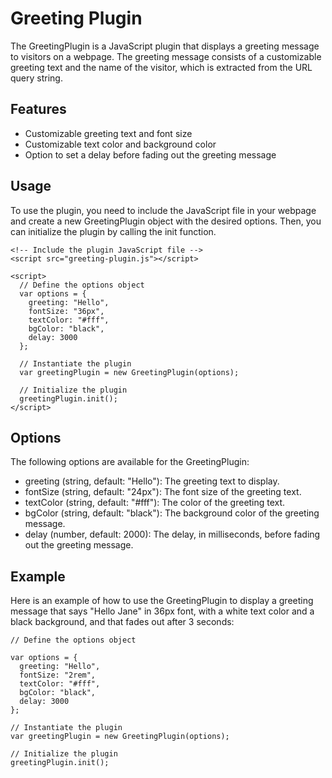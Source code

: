 # Greeting Plugin
The GreetingPlugin is a JavaScript plugin that displays a greeting message to visitors on a webpage. The greeting message consists of a customizable greeting text and the name of the visitor, which is extracted from the URL query string.

## Features
- Customizable greeting text and font size
- Customizable text color and background color
- Option to set a delay before fading out the greeting message

## Usage
To use the plugin, you need to include the JavaScript file in your webpage and create a new GreetingPlugin object with the desired options. Then, you can initialize the plugin by calling the init function.

```
<!-- Include the plugin JavaScript file -->
<script src="greeting-plugin.js"></script>

<script>
  // Define the options object
  var options = {
    greeting: "Hello",
    fontSize: "36px",
    textColor: "#fff",
    bgColor: "black",
    delay: 3000
  };

  // Instantiate the plugin
  var greetingPlugin = new GreetingPlugin(options);

  // Initialize the plugin
  greetingPlugin.init();
</script>
```


## Options
The following options are available for the GreetingPlugin:

- greeting (string, default: "Hello"): The greeting text to display.
- fontSize (string, default: "24px"): The font size of the greeting text.
- textColor (string, default: "#fff"): The color of the greeting text.
- bgColor (string, default: "black"): The background color of the greeting message.
- delay (number, default: 2000): The delay, in milliseconds, before fading out the greeting message.


## Example
Here is an example of how to use the GreetingPlugin to display a greeting message that says "Hello Jane" in 36px font, with a white text color and a black background, and that fades out after 3 seconds:


```
// Define the options object

var options = {
  greeting: "Hello",
  fontSize: "2rem",
  textColor: "#fff",
  bgColor: "black",
  delay: 3000
};

// Instantiate the plugin
var greetingPlugin = new GreetingPlugin(options);

// Initialize the plugin
greetingPlugin.init();

```